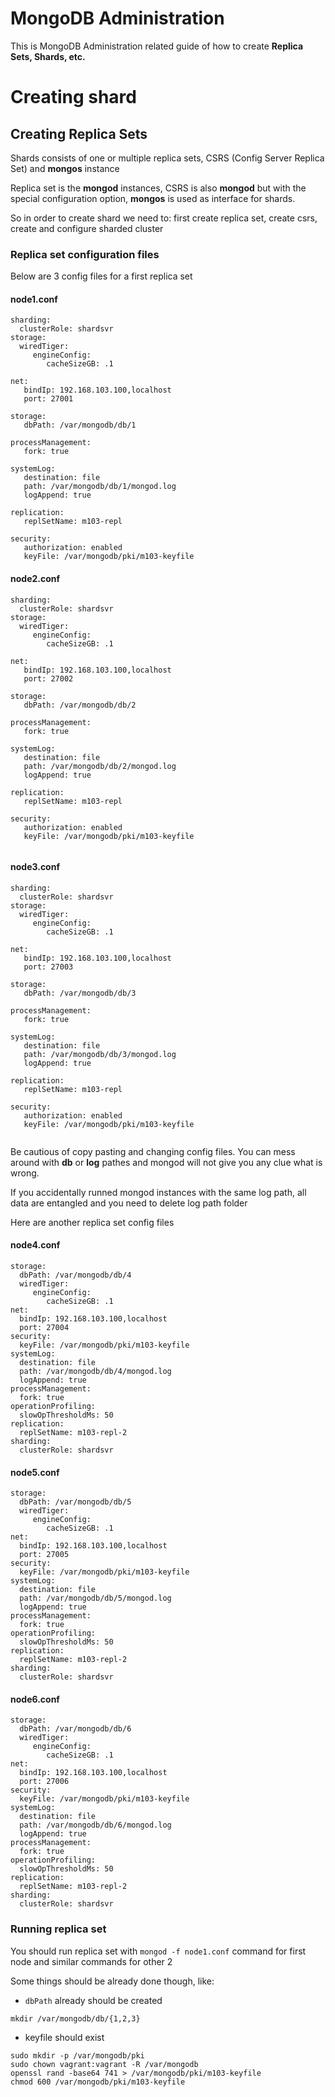 # MongoDB Administration

This is MongoDB Administration related guide of how to create **Replica Sets, Shards, etc.**

# Creating shard

## Creating Replica Sets

Shards consists of one or multiple replica sets, CSRS (Config Server Replica Set) and **mongos** instance

Replica set is the **mongod** instances, CSRS is also **mongod** but with the special configuration option, **mongos** is used as interface for shards.

So in order to create shard we need to: first create replica set, create csrs, create and configure sharded cluster

### Replica set configuration files

Below are 3 config files for a first replica set

#### node1.conf

```
sharding:
  clusterRole: shardsvr
storage:
  wiredTiger:
     engineConfig:
        cacheSizeGB: .1

net:
   bindIp: 192.168.103.100,localhost
   port: 27001

storage:
   dbPath: /var/mongodb/db/1

processManagement:
   fork: true

systemLog:
   destination: file
   path: /var/mongodb/db/1/mongod.log
   logAppend: true

replication:
   replSetName: m103-repl

security:
   authorization: enabled
   keyFile: /var/mongodb/pki/m103-keyfile

```

#### node2.conf

```
sharding:
  clusterRole: shardsvr
storage:
  wiredTiger:
     engineConfig:
        cacheSizeGB: .1

net:
   bindIp: 192.168.103.100,localhost
   port: 27002

storage:
   dbPath: /var/mongodb/db/2

processManagement:
   fork: true

systemLog:
   destination: file
   path: /var/mongodb/db/2/mongod.log
   logAppend: true

replication:
   replSetName: m103-repl

security:
   authorization: enabled
   keyFile: /var/mongodb/pki/m103-keyfile


```

#### node3.conf

```
sharding:
  clusterRole: shardsvr
storage:
  wiredTiger:
     engineConfig:
        cacheSizeGB: .1

net:
   bindIp: 192.168.103.100,localhost
   port: 27003

storage:
   dbPath: /var/mongodb/db/3

processManagement:
   fork: true

systemLog:
   destination: file
   path: /var/mongodb/db/3/mongod.log
   logAppend: true

replication:
   replSetName: m103-repl

security:
   authorization: enabled
   keyFile: /var/mongodb/pki/m103-keyfile


```

Be cautious of copy pasting and changing config files. You can mess around with **db** or **log** pathes and mongod will not give you any clue what is wrong.

If you accidentally runned mongod instances with the same log path, all data are entangled and you need to delete log path folder

Here are another replica set config files

#### node4.conf

```
storage:
  dbPath: /var/mongodb/db/4
  wiredTiger:
     engineConfig:
        cacheSizeGB: .1
net:
  bindIp: 192.168.103.100,localhost
  port: 27004
security:
  keyFile: /var/mongodb/pki/m103-keyfile
systemLog:
  destination: file
  path: /var/mongodb/db/4/mongod.log
  logAppend: true
processManagement:
  fork: true
operationProfiling:
  slowOpThresholdMs: 50
replication:
  replSetName: m103-repl-2
sharding:
  clusterRole: shardsvr
```

#### node5.conf

```
storage:
  dbPath: /var/mongodb/db/5
  wiredTiger:
     engineConfig:
        cacheSizeGB: .1
net:
  bindIp: 192.168.103.100,localhost
  port: 27005
security:
  keyFile: /var/mongodb/pki/m103-keyfile
systemLog:
  destination: file
  path: /var/mongodb/db/5/mongod.log
  logAppend: true
processManagement:
  fork: true
operationProfiling:
  slowOpThresholdMs: 50
replication:
  replSetName: m103-repl-2
sharding:
  clusterRole: shardsvr
```

#### node6.conf

```
storage:
  dbPath: /var/mongodb/db/6
  wiredTiger:
     engineConfig:
        cacheSizeGB: .1
net:
  bindIp: 192.168.103.100,localhost
  port: 27006
security:
  keyFile: /var/mongodb/pki/m103-keyfile
systemLog:
  destination: file
  path: /var/mongodb/db/6/mongod.log
  logAppend: true
processManagement:
  fork: true
operationProfiling:
  slowOpThresholdMs: 50
replication:
  replSetName: m103-repl-2
sharding:
  clusterRole: shardsvr
```

### Running replica set

You should run replica set with `mongod -f node1.conf` command for first node and similar commands for other 2

Some things should be already done though, like:

- `dbPath` already should be created

```
mkdir /var/mongodb/db/{1,2,3}
```

- keyfile should exist

```
sudo mkdir -p /var/mongodb/pki
sudo chown vagrant:vagrant -R /var/mongodb
openssl rand -base64 741 > /var/mongodb/pki/m103-keyfile
chmod 600 /var/mongodb/pki/m103-keyfile
```
